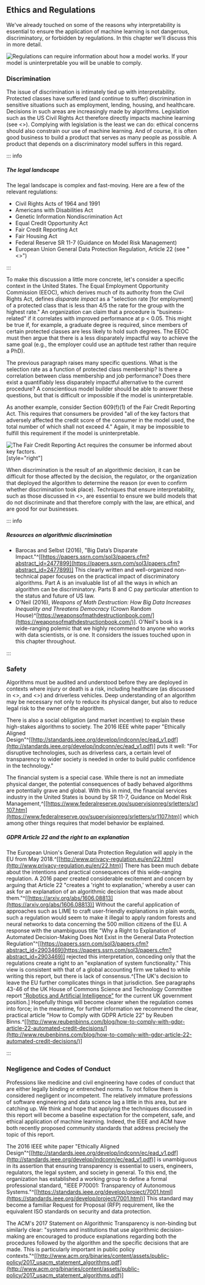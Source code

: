 ## Ethics and Regulations

We've already touched on some of the reasons why interpretability is essential
to ensure the application of machine learning is not dangerous, discriminatory,
or forbidden by regulations. In this chapter we'll discuss this in more detail.

![Regulations can require information about how a model works. If your model is uninterpretable you will be unable to comply.](figures/5-06.png)

### Discrimination

The issue of discrimination is intimately tied up with interpretability.
Protected classes have suffered (and continue to suffer) discrimination in
sensitive situations such as employment, lending, housing, and healthcare.
Decisions in such areas are increasingly made by algorithms. Legislation such
as the US Civil Rights Act therefore directly impacts machine learning (see
<<regulations-box>>). Complying with legislation is the least we can do:
ethical concerns should also constrain our use of machine learning. And of
course, it is often good business to build a product that serves as many people
as possible. A product that depends on a discriminatory model suffers in this
regard.

::: info
##### *The legal landscape*

The legal landscape is complex and fast-moving. Here are a few of the relevant
regulations:

 - Civil Rights Acts of 1964 and 1991
 - Americans with Disabilities Act
 - Genetic Information Nondiscrimination Act
 - Equal Credit Opportunity Act
 - Fair Credit Reporting Act
 - Fair Housing Act
 - Federal Reserve SR 11-7 (Guidance on Model Risk Management)
 - European Union General Data Protection Regulation, Article 22 (see
   "<<gdpr>>")

:::

To make this discussion a little more concrete, let's consider a specific
context in the United States. The Equal Employment Opportunity Commission
(EEOC), which derives much of its authority from the Civil Rights Act, defines
_disparate impact_ as a "selection rate [for employment] of a protected class
that is less than 4/5 the rate for the group with the highest rate." An
organization can claim that a procedure is "business-related" if it correlates
with improved performance at p < 0.05. This might be true if, for example, a
graduate degree is required, since members of certain protected classes are
less likely to hold such degrees. The EEOC must then argue that there is a less
disparately impactful way to achieve the same goal (e.g., the employer could
use an aptitude test rather than require a PhD).

The previous paragraph raises many specific questions. What
is the selection rate as a function of protected class membership? Is there a
correlation between class membership and job performance? Does there exist a
quantifiably less disparately impactful alternative to the current procedure? A
conscientious model builder should be able to answer these questions, but that
is difficult or impossible if the model is uninterpretable.

As another example, consider Section 609(f)(1) of the Fair Credit Reporting
Act. This requires that consumers be provided "all of the key factors that adversely
affected the credit score of the consumer in the model used, the total number
of which shall not exceed 4." Again, it may be impossible to fulfill this
requirement if the model is uninterpretable.

![The Fair Credit Reporting Act requires the consumer be informed about key factors.](figures/5-05.png)[style="right"]

When discrimination is the result of an algorithmic decision, it can be
difficult for those affected by the decision, the regulator, or the
organization that deployed the algorithm to determine the reason (or even to
confirm whether discrimination took place). Techniques that ensure
interpretability, such as those discussed in <<how>>, are essential to ensure
we build models that do not discriminate and that therefore comply with the
law, are ethical, and are good for our businesses.

::: info

##### *Resources on algorithmic discrimination*

 - Barocas and Selbst (2016), "Big Data’s Disparate
   Impact."^[[https://papers.ssrn.com/sol3/papers.cfm?abstract_id=2477899](https://papers.ssrn.com/sol3/papers.cfm?abstract_id=2477899)] This
   clearly written and well-organized non-technical paper focuses on the
   practical impact of discriminatory algorithms. Part A is an invaluable list
   of all the ways in which an algorithm can be discriminatory. Parts B and C
   pay particular attention to the status and future of US law.
 - O'Neil (2016), _Weapons of Math Destruction: How Big Data Increases Inequality and
   Threatens Democracy_ (Crown Random
   House)^[https://weaponsofmathdestructionbook.com/](https://weaponsofmathdestructionbook.com/)]. O'Neil's book is
   a wide-ranging polemic that we highly recommend to anyone who works with
   data scientists, or is one. It considers the issues touched upon in this
   chapter throughout.

:::

### Safety

Algorithms must be audited and understood before they are deployed in contexts
where injury or death is a risk, including healthcare (as discussed in
<<trust>>, and <<healthcare>>) and driverless vehicles. Deep understanding of
an algorithm may be necessary not only to reduce its physical danger, but also
to reduce legal risk to the owner of the algorithm.

There is also a social obligation (and market incentive) to explain these
high-stakes algorithms to society. The 2016 IEEE white paper "Ethically Aligned
Design"^[[http://standards.ieee.org/develop/indconn/ec/ead_v1.pdf](http://standards.ieee.org/develop/indconn/ec/ead_v1.pdf)] puts
it well: "For disruptive technologies, such as driverless cars, a certain level
of transparency to wider society is needed in order to build public confidence
in the technology."

The financial system is a special case. While there is not an immediate
physical danger, the potential consequences of badly behaved algorithms are
potentially grave and global. With this in mind, the financial services
industry in the United States is bound by SR 11-7, Guidance on Model Risk
Management,^[[https://www.federalreserve.gov/supervisionreg/srletters/sr1107.htm](https://www.federalreserve.gov/supervisionreg/srletters/sr1107.htm)]
which among other things requires that model behavior be explained.

##### *GDPR Article 22 and the right to an explanation*

The European Union's General Data Protection Regulation will apply in the EU
from May 2018.^[[http://www.privacy-regulation.eu/en/22.htm](http://www.privacy-regulation.eu/en/22.htm)]
There has been much debate about the intentions and practical
consequences of this wide-ranging regulation. A 2016 paper created
considerable excitement and concern by arguing that Article 22 "creates a
'right to explanation,' whereby a user can ask for an explanation of an
algorithmic decision that was made about them."^[[https://arxiv.org/abs/1606.08813](https://arxiv.org/abs/1606.08813)]
Without the careful application of
approaches such as LIME to craft user-friendly explanations in plain words,
such a regulation would seem to make it illegal to apply random forests and
neural networks to data concerning the 500 million citizens of the EU. A
response with the unambiguous title "Why a Right to Explanation of
Automated Decision-Making Does Not Exist in the General Data Protection
Regulation"^[[https://papers.ssrn.com/sol3/papers.cfm?abstract_id=2903469](https://papers.ssrn.com/sol3/papers.cfm?abstract_id=2903469)]
rejected this interpretation, conceding only that the regulations
create a right to an "explanation of system functionality." This view is
consistent with that of a global accounting firm we talked to while writing
this report, but there is lack of consensus.^[The UK's decision to leave
the EU further complicates things in that jurisdiction. See paragraphs 43-46 of
the UK House of Commons Science and Technology Committee report ["Robotics
and Artificial Intelligence"](http://bit.ly/2urMtJr) for the current UK government position.]
Hopefully things will become clearer when the regulation comes into force;
in the meantime, for further information we recommend the clear, practical
article "How to Comply with GDPR Article 22" by Reuben
Binns.^[[http://www.reubenbinns.com/blog/how-to-comply-with-gdpr-article-22-automated-credit-decisions/](http://www.reubenbinns.com/blog/how-to-comply-with-gdpr-article-22-automated-credit-decisions/)]

:::

### Negligence and Codes of Conduct

Professions like medicine and civil engineering have codes of conduct that are
either legally binding or entrenched norms. To not follow them is considered
negligent or incompetent. The relatively immature professions of software
engineering and data science lag a little in this area, but are catching up. We
think and hope that applying the techniques discussed in this report will
become a baseline expectation for the competent, safe, and ethical application
of machine learning. Indeed, the IEEE and ACM have both recently proposed community standards
that address precisely the topic of this report.

The 2016 IEEE white paper "Ethically Aligned
Design"^[[http://standards.ieee.org/develop/indconn/ec/ead_v1.pdf](http://standards.ieee.org/develop/indconn/ec/ead_v1.pdf)] is
unambiguous in its assertion that ensuring transparency is essential to users,
engineers, regulators, the legal system, and society in general. To this end,
the organization has established a working group to define a formal
professional standard, "IEEE P70001: Transparency of Autonomous
Systems."^[[https://standards.ieee.org/develop/project/7001.html](https://standards.ieee.org/develop/project/7001.html)] This
standard may become a familiar Request for Proposal (RFP) requirement, like the
equivalent ISO standards on security and data protection.

The ACM's 2017 Statement on Algorithmic Transparency is non-binding but
similarly clear: "systems and institutions that use algorithmic decision-making
are encouraged to produce explanations regarding both the procedures followed
by the algorithm and the specific decisions that are made. This is particularly
important in public policy
contexts."^[[http://www.acm.org/binaries/content/assets/public-policy/2017_usacm_statement_algorithms.pdf](http://www.acm.org/binaries/content/assets/public-policy/2017_usacm_statement_algorithms.pdf)]
